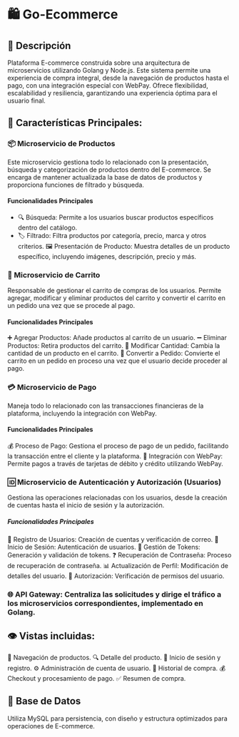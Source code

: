 # 🛍️ Go-Ecommerce

## 📝 Descripción
Plataforma E-commerce construida sobre una arquitectura de microservicios utilizando Golang y Node.js. Este sistema permite una experiencia de compra integral, desde la navegación de productos hasta el pago, con una integración especial con WebPay. Ofrece flexibilidad, escalabilidad y resiliencia, garantizando una experiencia óptima para el usuario final.

## 🌟 Características Principales:

### 📦 Microservicio de Productos
Este microservicio gestiona todo lo relacionado con la presentación, búsqueda y categorización de productos dentro del E-commerce. Se encarga de mantener actualizada la base de datos de productos y proporciona funciones de filtrado y búsqueda.

#### Funcionalidades Principales
- 🔍 Búsqueda: Permite a los usuarios buscar productos específicos dentro del catálogo.
- 🏷️ Filtrado: Filtra productos por categoría, precio, marca y otros criterios.
🖼️ Presentación de Producto: Muestra detalles de un producto específico, incluyendo imágenes, descripción, precio y más.

### 🛒 Microservicio de Carrito
Responsable de gestionar el carrito de compras de los usuarios. Permite agregar, modificar y eliminar productos del carrito y convertir el carrito en un pedido una vez que se procede al pago.

#### Funcionalidades Principales
➕ Agregar Productos: Añade productos al carrito de un usuario.
➖ Eliminar Productos: Retira productos del carrito.
🔄 Modificar Cantidad: Cambia la cantidad de un producto en el carrito.
💼 Convertir a Pedido: Convierte el carrito en un pedido en proceso una vez que el usuario decide proceder al pago.

### 💳 Microservicio de Pago
Maneja todo lo relacionado con las transacciones financieras de la plataforma, incluyendo la integración con WebPay.

#### Funcionalidades Principales
💰 Proceso de Pago: Gestiona el proceso de pago de un pedido, facilitando la transacción entre el cliente y la plataforma.
🔗 Integración con WebPay: Permite pagos a través de tarjetas de débito y crédito utilizando WebPay.

### 🆔 Microservicio de Autenticación y Autorización (Usuarios)
Gestiona las operaciones relacionadas con los usuarios, desde la creación de cuentas hasta el inicio de sesión y la autorización.

##### Funcionalidades Principales
📝 Registro de Usuarios: Creación de cuentas y verificación de correo.
🔐 Inicio de Sesión: Autenticación de usuarios.
🔑 Gestión de Tokens: Generación y validación de tokens.
❓ Recuperación de Contraseña: Proceso de recuperación de contraseña.
📊 Actualización de Perfil: Modificación de detalles del usuario.
🛂 Autorización: Verificación de permisos del usuario.

### 🌐 API Gateway: Centraliza las solicitudes y dirige el tráfico a los microservicios correspondientes, implementado en Golang.

## 👁️ Vistas incluidas:
📖 Navegación de productos.
🔍 Detalle del producto.
🔐 Inicio de sesión y registro.
⚙️ Administración de cuenta de usuario.
📜 Historial de compra.
💰 Checkout y procesamiento de pago.
✅ Resumen de compra.

## 💾 Base de Datos
Utiliza MySQL para persistencia, con diseño y estructura optimizados para operaciones de E-commerce.

